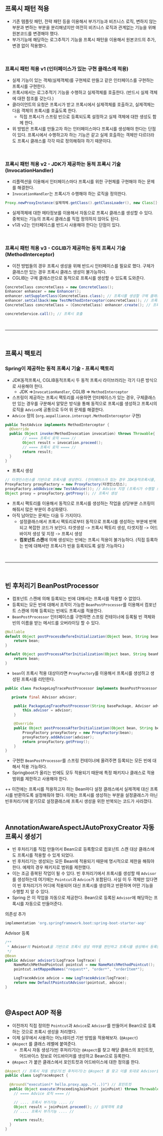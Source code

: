 ## 프록시 패턴 적용
- 기존 템플릿 패턴, 전략 패턴 등을 이용해서 부가기능과 비즈니스 로직, 변하지 않는 부분과 변하는 부분을 분리해냈지만 여전히 비즈니스 로직과 관계없는 기능을 위해 원본코드를 변경해야 했다.
- 부가기능에 해당하는 로그추적기 기능을 프록시 패턴을 이용해서 원본코드의 추가,변경 없이 적용했다.

<br>

### 프록시 패턴 적용 v1 (인터페이스가 있는 구현 클래스에 적용)
- 실제 기능이 있는 객체(실제객체)를 구현체로 만들고 같은 인터페이스를 구현하는 프록시를 구현한다.
- 프록시에서는 로그추적기 기능을 수행하고 실제객체를 호출한다. (반드시 실제 객체에 대한 참조를 갖는다.)
- 클라이언트의 요청은 프록시가 받고 프록시에서 실제객체를 호출하고, 실제객체는 다음 객체의 프록시를 호춣도록 한다.
  - 직접 프록시가 스프링 빈으로 등록되도록 설정하고 실제 객체에 대한 생성도 함께 한다.
- 위 방법은 프록시를 만들고자 하는 인터페이스마다 프록시를 생성해야 한다는 단점이 있다. 프록시에서 수행하고자 하는 기능은 같고 실제 호출하는 객체만 다르더라도 프록시 클래스를 각각 따로 정의해줘야 하기 때문이다.

<br>

### 프록시 패턴 적용 v2 - JDK가 제공하는 동적 프록시 기술 (InvocationHandler)
- 리플렉션을 이용해서 인터페이스마다 프록시를 위한 구현체를 구현해야 하는 문제를 해결한다.
- `InvocationHandler`는 프록시가 수행해야 하는 로직을 정의한다.
```java
Proxy.newProxyInstance(실제객체.getClass().getClassLoader(), new Class[]{인터페이스.class}, invocationHandler);
```
- 실제객체에 대한 메타정보를 이용해서 자동으로 프록시 클래스를 생성할 수 있다. 중복되는 기능의 프록시 클래스를 직접 정의하지 않아도 된다.
- v1과 v2는 인터페이스를 반드시 사용해야 한다는 단점이 있다.


<br>

### 프록시 패턴 적용 v3 - CGLIB가 제공하는 동적 프록시 기술 (MethodInterceptor)
- 이전 방법들의 경우 프록시 생성을 위해 반드시 인터페이스를 필요로 했다. 구체가 클래스만 있는 경우 프록시 클래스 생성이 불가능하다.
- CGLIB는 구체 클래스만으로 동적으로 프록시를 생성할 수 있도록 도와준다.
```java
ConcreteClass concreteClass = new ConcreteClass();
Enhancer enhancer = new Enhancer();
enhancer.setSupplerClass(ConcreteClass.class); // 프록시를 생성할 구체 클래스를 부모클래스로 지정 (상속을 통해 프록시를 생성)
enhancer.setCallback(new TestMethodInterceptor(concreteClass)); // 프록시가 수행할 로직 (MethodInterceptor 를 구현하는 클래스)
ConcreteClass concreteClass = (ConcreteClass) enhancer.create(); // 프록시 생성

concreteService.call(); // 프록시 호출
```

<br>

***

<br>

## 프록시 팩토리

### Spring이 제공하는 동적 프록시 기술 - 프록시 팩토리
- JDK동적프록시, CGLIB동적프록시 두 동적 프록시 라이브러리는 각기 다른 방식으로 사용해야 한다.
  - JDK =>`InvocationHandler`, CGLIB => `MethodInterceptor`
- 스프링이 제공하는 프록시 팩토리를 사용하면 인터페이스가 있는 경우, 구체클래스만 있는 경우를 구분해서 알맞은 방식을 통해 동적으로 프록시를 생성하고 프록시의 로직을 `Advice`에 공통으로 두어 위 문제를 해결한다.
- `Advice` 정의 (`org.aopalliance.intercept.MethodInterceptor` 구현)
```java
public TestAdvice implements MethodInterceptor {
  @Override
  public Object invoke(MethodInvocation invocation) throws Throwable{
        // ==== 프록시 로직 ==== //
        Object result = invocation.proceed();
        // ==== 프록시 로직 ==== //
        return result;
  }
}
```
- 프록시 생성
```java
// 타겟인스턴스를 기반으로 프록시를 생성한다. (인터페이스가 있는 경우 JDK동적프록시를, 구체클래스만 있는 경우 CGLIB를 사용) 
ProxyFactory proxyFactory = new ProxyFactory(타겟인스턴스);
proxyFactory.addAdvice(new TestAdvice()); // Advice 지정 (프록시가 수행할 로직)
Object proxy = proxyFactory.getProxy(); // 프록시 생성
```
- 프록시 팩토리를 이용해서 동적으로 프록시를 생성하는 작업을 상당부분 스프링이 해줘서 많은 부분이 추상화됐다.
- 아직 남아았는 문제는 다음 두 가지이다. 
  - 설정클래스에서 프록시 팩토리로부터 동적으로 프록시를 생성하는 부분에 반복되고 복잡한 코드가 보인다.
    타겟생성 -> 프록시 팩토리 생성, 타겟지정 -> 어드바이저 생성 및 지정 -> 프록시 생성
  - **컴포넌트 스캔**에 의해 생성되는 빈에는 프록시 적용이 불가능하다. (직접 등록하는 빈에 대해서만 프록시가 빈을 등록되도록 설정 가능하다.)

<br>

***

<br>

## 빈 후처리기 BeanPostProcessor
- 컴포넌트 스캔에 의해 등록되는 빈에 대해서는 프록시를 적용할 수 없었다.
- 등록되는 모든 빈에 대해서 조작이 가능한 `BeanPostProcessor`를 이용해서 컴포넌트 스캔에 의해 등록되는 빈에도 프록시를 적용한다.
- `BeanPostProcessor` 인터페이스를 구현하면 스프링 컨테이너에 등록될 빈 객체와 빈의 이름을 받는 메서드를 오버라이딩 할 수 있다.
```java
@Nullable
default Object postProcessBeforeInitialization(Object bean, String beanName) throws BeansException {
    return bean;
}

default Object postProcessAfterInitialization(Object bean, String beanName) throws BeansException {
    return bean;
}
```
- `bean`이 프록시 적용 대상이라면 `ProxyFactory`를 이용해서 프록시를 생성하고 생성된 프록시를 리턴한다.
```java
public class PackageLogTracePostProcessor implements BeanPostProcessor {

   private final Advisor advisor;

    public PackageLogTracePostProcessor(String basePackage, Advisor advisor) {
        this.advisor = advisor;
    }

    @Override
    public Object postProcessAfterInitialization(Object bean, String beanName) throws BeansException {
        ProxyFactory proxyFactory = new ProxyFactory(bean);
        proxyFactory.addAdvisor(advisor);
        return proxyFactory.getProxy();
    }
}
```
- 구현한 `BeanPostProcessor`를 스프링 컨테이너에 올려주면 등록되는 모든 빈에 대해서 적용 가능하다.
- Springboot가 올리는 빈에도 모두 적용되기 때문에 특정 패키지나 클래스로 적용범위를 제한하고 사용해야 한다.

++ 이전에는 프록시를 적용하고자 하는 Bean마다 설정 클래스에서 실제객체 대신 프록시를 반환하도록 설정해줘야 했다. 이제는 프록시를 생성하는 부분을 설정클래스가 아닌 빈후처리기에 맡기므로 설정클래스에 프록시 생성을 위한 반복되는 코드가 사라졌다.

<br>

## AnnotationAwareAspectJAutoProxyCreator 자동 프록시 생성기
- 빈 후처리기를 직접 만들어서 Bean으로 등록함으로 컴포넌트 스캔 대상 클래스에도 프록시를 적용할 수 있게 되었다.
- 빈 후처리기는 생성되는 모든 Bean에 적용되기 때문에 명시적으로 제한을 해줘야 한다. 예제의 경우 패키지로 범위를 제한했다.
- 이는 조금 중복된 작업이 될 수 있다. 빈 후처리기에서 프록시를 생성할 때 `Advisor` 를 생성하는데 여기에는 `Pointcut`과 `Advice`가 포함된다. 사실 이 두 객체만 있다면 이 빈 후처리기가 어디에 적용되어 대신 프록시를 생성하고 반환하며 어떤 기능을 수행할 지 알 수 있다.
- Spring 은 이 작업을 자동으로 제공한다. Bean으로 등록된 `Advisor`에 해당하는 프록시를 자동으로 만들어준다. 

의존성 추가
```groovy
implementation 'org.springframework.boot:spring-boot-starter-aop'
```
Advisor 등록
```java
/**
 * Advisor의 Pointcut을 기반으로 프록시 생성 여부를 판단하고 프록시를 생성해서 등록한다.
 */
@Bean
public Advisor advisor1(LogTrace logTrace) {
    NameMatchMethodPointcut pointcut = new NameMatchMethodPointcut();
    pointcut.setMappedNames("request*", "order*", "orderItem*");

    LogTraceAdvice advice = new LogTraceAdvice(logTrace);
    return new DefaultPointcutAdvisor(pointcut, advice);
}
```

<br>

## @Aspect AOP 적용
- 이전까지 직접 정의한 `Pointcut`과 `Advice`로 `Advisor`를 만들어서 Bean으로 등록하는 것으로 프록시 생성을 처리했다.
- 이제 실무에서 사용하는 어노테이션 기반 방법을 적용해보자. (`@Aspect`)
- `@Aspect` 를 클래스 레벨에 붙여준다.
  - 프록시 자동 생성기(빈 후처리기)는 `@Aspect`를 찾고 해당 클래스의 포인트컷, 어드바이스 정보로 어드바이저를 생성하고 Bean으로 등록한다.
- `@Aspect` 가 붙은 클래스에서 포인트컷과 어드바이스에 대한 정의를 한다.
```java
@Aspect // 프록시 자동 생성기(빈 후처리기)는 @Aspect 를 찾고 이를 토대로 Advisor를 생성 및 빈 등록 기능을 한다.
public class LogTraceAspect {
    
  @Around("execution(* hello.proxy.app..*(..))") // 포인트컷
  public Object execute(ProceedingJoinPoint joinPoint) throws Throwable {
    // ==== Advice 로직 ==== // 

    // .... 프록시 부가기능 .... //  
    Object result = joinPoint.proceed(); // 실제객체 호출
    // .... 프록시 부가기능 .... //  

    return result;
  }
}
```